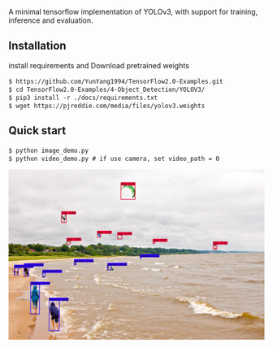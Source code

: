 
A minimal tensorflow implementation of YOLOv3, with support for training, inference and evaluation.

## Installation

install requirements and Download pretrained weights

```
$ https://github.com/YunYang1994/TensorFlow2.0-Examples.git
$ cd TensorFlow2.0-Examples/4-Object_Detection/YOLOV3/
$ pip3 install -r ./docs/requirements.txt
$ wget https://pjreddie.com/media/files/yolov3.weights
```

## Quick start

```
$ python image_demo.py
$ python video_demo.py # if use camera, set video_path = 0
```
![image](./docs/kite_result.jpg)



